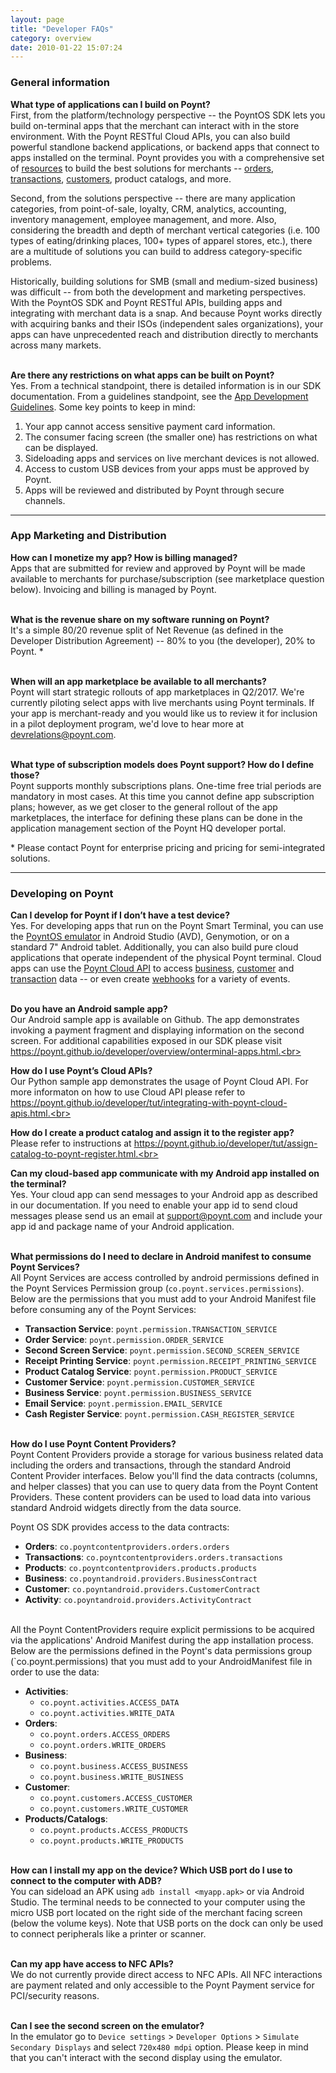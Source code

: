 ```yaml
---
layout: page
title: "Developer FAQs"
category: overview
date: 2010-01-22 15:07:24
---
```


### General information
**What type of applications can I build on Poynt?**<br>
First, from the platform/technology perspective -- the PoyntOS SDK lets you build on-terminal apps that the merchant can interact with in the
store environment. With the Poynt RESTful Cloud APIs, you can also build powerful standlone backend applications, or backend apps that connect to
apps installed on the terminal. Poynt provides you with a comprehensive set of [resources](https://poynt.com/docs/api/) to build the best solutions
for merchants -- [orders](https://poynt.com/docs/api/#orders-index), [transactions](https://poynt.com/docs/api/#transactions-index),
[customers](https://poynt.com/docs/api/#customers-index), product catalogs, and more.

Second, from the solutions perspective -- there are many application categories, from point-of-sale, loyalty, CRM, analytics, accounting, inventory
management, employee management, and more. Also, considering the breadth and depth of merchant vertical categories (i.e. 100 types of
eating/drinking places, 100+ types of apparel stores, etc.), there are a multitude of solutions you can build to address category-specific
problems.

Historically, building solutions for SMB (small and medium-sized business) was difficult -- from both the development and marketing perspectives.
With the PoyntOS SDK and Poynt RESTful APIs, building apps and integrating with merchant data is a snap. And because Poynt works directly with
acquiring banks and their ISOs (independent sales organizations), your apps can have unprecedented reach and distribution directly to merchants
across many markets.<br><br>

**Are there any restrictions on what apps can be built on Poynt?**<br>
Yes. From a technical standpoint, there is detailed information is in our SDK documentation. From a guidelines standpoint, see the [App Development Guidelines](https://poynt.github.io/developer/ref/app-development-guidelines.html). Some key points to keep in mind:

1. Your app cannot access sensitive payment card information.
2. The consumer facing screen (the smaller one) has restrictions on what can be displayed.
3. Sideloading apps and services on live merchant devices is not allowed.
4. Access to custom USB devices from your apps must be approved by Poynt.
5. Apps will be reviewed and distributed by Poynt through secure channels.<br>

---

### App Marketing and Distribution

**How can I monetize my app? How is billing managed?**<br>
Apps that are submitted for review and approved by Poynt will be made available to merchants for purchase/subscription (see marketplace question below). Invoicing and billing is managed by Poynt.<br><br>

**What is the revenue share on my software running on Poynt?**<br>
It's a simple 80/20 revenue split of Net Revenue (as defined in the Developer Distribution Agreement) -- 80% to you (the developer), 20% to Poynt. *<br><br>

**When will an app marketplace be available to all merchants?**<br>
Poynt will start strategic rollouts of app marketplaces in Q2/2017. We're currently piloting select apps with live merchants using Poynt terminals. If your app is merchant-ready and
you would like us to review it for inclusion in a pilot deployment program, we'd love to hear more at devrelations@poynt.com.<br><br>

**What type of subscription models does Poynt support? How do I define those?**<br>
Poynt supports monthly subscriptions plans. One-time free trial periods are mandatory in most cases. At this time you cannot define app subscription plans; however, as we get closer to the general
rollout of the app marketplaces, the interface for defining these plans can be done in the application management section of the Poynt HQ developer portal.

\* Please contact Poynt for enterprise pricing and pricing for semi-integrated solutions.

---

### Developing on Poynt
**Can I develop for Poynt if I don’t have a test device?**<br>
Yes. For developing apps that run on the Poynt Smart Terminal, you can use the [PoyntOS emulator](/developer/tut/setup-poyntos.html) in Android Studio (AVD), Genymotion, or on a standard 7" Android tablet.
Additionally, you can also build pure cloud applications that operate independent of the physical Poynt terminal. Cloud apps can use the [Poynt Cloud API](https://poynt.com/docs/api/) to access [business](https://poynt.com/docs/api/#businesses-index), [customer](https://poynt.com/docs/api/#customers-index) and [transaction](https://poynt.com/docs/api/#transactions-index) data -- or even create [webhooks](https://poynt.com/docs/api/#hooks-index) for a variety of events.<br><br>


**Do you have an Android sample app?**<br>
Our Android sample app is available on Github. The app demonstrates invoking a payment fragment and displaying information on the second screen. For additional capabilities exposed in our SDK please visit https://poynt.github.io/developer/overview/onterminal-apps.html.<br><br>

**How do I use Poynt’s Cloud APIs?**<br>
Our Python sample app demonstrates the usage of Poynt Cloud API. For more informaton on how to use Cloud API please refer to https://poynt.github.io/developer/tut/integrating-with-poynt-cloud-apis.html.<br><br>

**How do I create a product catalog and assign it to the register app?**<br>
Please refer to instructions at https://poynt.github.io/developer/tut/assign-catalog-to-poynt-register.html.<br><br>

**Can my cloud-based app communicate with my Android app installed on the terminal?**<br>
Yes. Your cloud app can send messages to your Android app as described in our documentation. If you need to enable your app id to send cloud messages please send us an email at support@poynt.com and include your app id and package name of your Android application.<br><br>

**What permissions do I need to declare in Android manifest to consume Poynt Services?**<br>
All Poynt Services are access controlled by android permissions defined in the Poynt Services Permission group (`co.poynt.services.permissions`). Below are the permissions that you must add to your Android Manifest file before consuming any of the Poynt Services:

* **Transaction Service**: `poynt.permission.TRANSACTION_SERVICE`
* **Order Service**: `poynt.permission.ORDER_SERVICE`
* **Second Screen Service**: `poynt.permission.SECOND_SCREEN_SERVICE`
* **Receipt Printing Service**: `poynt.permission.RECEIPT_PRINTING_SERVICE`
* **Product Catalog Service**: `poynt.permission.PRODUCT_SERVICE`
* **Customer Service**: `poynt.permission.CUSTOMER_SERVICE`
* **Business Service**: `poynt.permission.BUSINESS_SERVICE`
* **Email Service**: `poynt.permission.EMAIL_SERVICE`
* **Cash Register Service**: `poynt.permission.CASH_REGISTER_SERVICE`<br><br>

**How do I use Poynt Content Providers?**<br>
Poynt Content Providers provide a storage for various business related data including the orders and transactions, through the standard Android Content Provider interfaces. Below you'll find the data contracts (columns, and helper classes) that you can use to query data from the Poynt Content Providers. These content providers can be used to load data into various standard Android widgets directly from the data source.

Poynt OS SDK provides access to the data contracts:

* **Orders**: `co.poyntcontentproviders.orders.orders`
* **Transactions**: `co.poyntcontentproviders.orders.transactions`
* **Products**: `co.poyntcontentproviders.products.products`
* **Business**: `co.poyntandroid.providers.BusinessContract`
* **Customer**: `co.poyntandroid.providers.CustomerContract`
* **Activity**: `co.poyntandroid.providers.ActivityContract`<br><br>

All the Poynt ContentProviders require explicit permissions to be acquired via the applications' Android Manifest during the app installation process. Below are the permissions defined in the Poynt's data permissions group (`co.poynt.permissions) that you must add to your AndroidManifest file in order to use the data:

* **Activities**:
  * `co.poynt.activities.ACCESS_DATA`
  * `co.poynt.activities.WRITE_DATA`
* **Orders**:
  * `co.poynt.orders.ACCESS_ORDERS`
  * `co.poynt.orders.WRITE_ORDERS`
* **Business**:
  * `co.poynt.business.ACCESS_BUSINESS`
  * `co.poynt.business.WRITE_BUSINESS`
* **Customer**:
  * `co.poynt.customers.ACCESS_CUSTOMER`
  * `co.poynt.customers.WRITE_CUSTOMER`
* **Products/Catalogs**:
  * `co.poynt.products.ACCESS_PRODUCTS`
  * `co.poynt.products.WRITE_PRODUCTS`<br><br>

**How can I install my app on the device? Which USB port do I use to connect to the computer with ADB?**<br>
You can sideload an APK using `adb install <myapp.apk>` or via Android Studio. The terminal needs to be connected to your computer using the micro USB port located on the right side of the merchant facing screen (below the volume keys). Note that USB ports on the dock can only be used to connect peripherals like a printer or scanner.<br><br>

**Can my app have access to NFC APIs?**<br>
We do not currently provide direct access to NFC APIs. All NFC interactions are payment related and only accessible to the Poynt Payment service for PCI/security reasons.<br><br>

**Can I see the second screen on the emulator?**<br>
In the emulator go to `Device settings` > `Developer Options` > `Simulate Secondary Displays` and select `720x480 mdpi` option. Please keep in mind that you can't interact with the second display using the emulator.<br><br>

<!-- feedback widget -->
<SCRIPT type="text/javascript">window.doorbellOptions = { appKey: 'eDRWq9iHMZLMyue0tGGchA7bvMGCFBeaHm8XBDUSkdBFcv0cYCi9eDTRBEIekznx' };(function(w, d, t) { var hasLoaded = false; function l() { if (hasLoaded) { return; } hasLoaded = true; window.doorbellOptions.windowLoaded = true; var g = d.createElement(t);g.id = 'doorbellScript';g.type = 'text/javascript';g.async = true;g.src = 'https://embed.doorbell.io/button/6657?t='+(new Date().getTime());(d.getElementsByTagName('head')[0]||d.getElementsByTagName('body')[0]).appendChild(g); } if (w.attachEvent) { w.attachEvent('onload', l); } else if (w.addEventListener) { w.addEventListener('load', l, false); } else { l(); } if (d.readyState == 'complete') { l(); } }(window, document, 'SCRIPT')); </SCRIPT>
